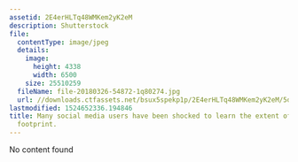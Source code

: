 ```yaml
---
assetid: 2E4erHLTq48WMKem2yK2eM
description: Shutterstock
file:
  contentType: image/jpeg
  details:
    image:
      height: 4338
      width: 6500
    size: 25510259
  fileName: file-20180326-54872-1q80274.jpg
  url: //downloads.ctfassets.net/bsux5spekp1p/2E4erHLTq48WMKem2yK2eM/5d46209d2b17188023fb3c5f8970535c/file-20180326-54872-1q80274.jpg
lastmodified: 1524652336.194846
title: Many social media users have been shocked to learn the extent of their digital
  footprint.
---
```

No content found